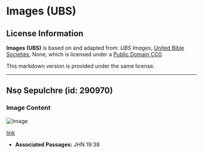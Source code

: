 # Images (UBS)

## License Information

**Images (UBS)** is based on and adapted from: _UBS Images_, [United Bible Societies](https://unitedbiblesocieties.org/), None, which is licensed under a [Public Domain CC0](https://creativecommons.org/public-domain/cc0/).

This markdown version is provided under the same license.



--------------------------------

## Nsọ Sepulchre (id: 290970)

### Image Content

![Image](https://cdn.aquifer.bible/aquifer-content/resources/Media/WEB-0548_holy_sepulchre.jpg)

[link](https://cdn.aquifer.bible/aquifer-content/resources/Media/WEB-0548_holy_sepulchre.jpg)

* **Associated Passages:** JHN 19:38

